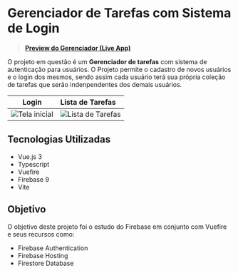 # Gerenciador de Tarefas com Sistema de Login

> [**Preview do Gerenciador (Live App)**](https://vuefire2023.web.app)

O projeto em questão é um **Gerenciador de tarefas** com sistema de autenticação para usuários. O Projeto permite o cadastro de novos usuários e o login dos mesmos, sendo assim cada usuário terá sua própria coleção de tarefas que serão indenpendentes dos demais usuários.


| Login   | Lista de Tarefas
|----------|:---------|
| ![Tela inicial](image.png) |  ![Lista de Tarefas](image-1.png)|

## Tecnologias Utilizadas

- Vue.js 3
- Typescript
- Vuefire
- Firebase 9
- Vite

## Objetivo

O objetivo deste projeto foi o estudo do Firebase em conjunto com Vuefire e seus recursos como:


- Firebase Authentication
- Firebase Hosting
- Firestore Database
